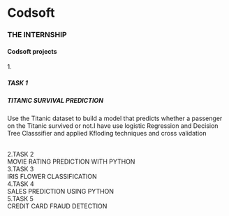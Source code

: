 <h1>Codsoft</h1>
<h3>THE INTERNSHIP</h3>
<h4>Codsoft projects</h4>
1.<h5>TASK 1</h5>             
<h5>TITANIC SURVIVAL PREDICTION</h5>
<p>Use the Titanic dataset to build a model that predicts whether a
passenger on the Titanic survived or not.I have use logistic Regression
and Decision Tree Classsifier and applied Kfloding techniques and cross validation</p><br>
2.TASK 2<br>        
MOVIE RATING PREDICTION WITH PYTHON<br>          
3.TASK 3<br>       
IRIS FLOWER CLASSIFICATION<br>       
4.TASK 4<br>       
SALES PREDICTION USING PYTHON<br>            
5.TASK 5<br>         
CREDIT CARD FRAUD DETECTION<br>          
